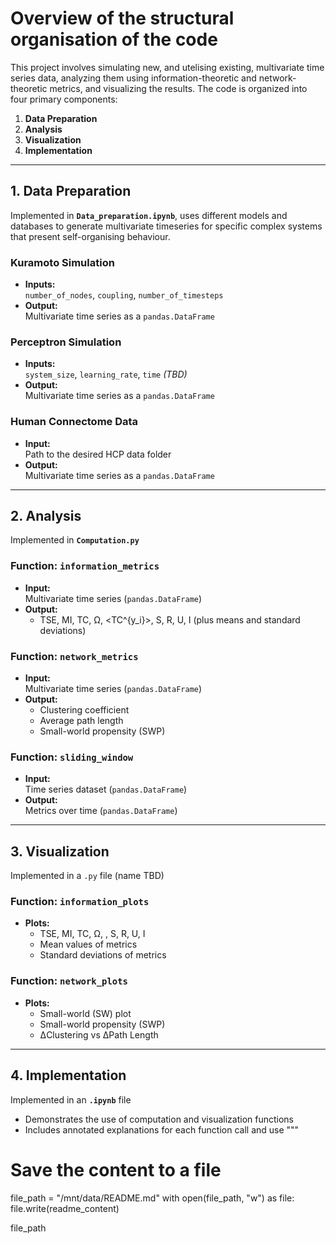 # Overview of the structural organisation of the code
This project involves simulating new, and utelising existing, multivariate time series data, analyzing them using information-theoretic and network-theoretic metrics, and visualizing the results. The code is organized into four primary components:

1. **Data Preparation**
2. **Analysis**
3. **Visualization**
4. **Implementation**

---

## 1. Data Preparation

Implemented in **`Data_preparation.ipynb`**, uses different models and databases to generate multivariate timeseries for specific complex systems that present self-organising behaviour.

### Kuramoto Simulation
- **Inputs:**  
  `number_of_nodes`, `coupling`, `number_of_timesteps`
- **Output:**  
  Multivariate time series as a `pandas.DataFrame`

### Perceptron Simulation
- **Inputs:**  
  `system_size`, `learning_rate`, `time` *(TBD)*
- **Output:**  
  Multivariate time series as a `pandas.DataFrame`

### Human Connectome Data
- **Input:**  
  Path to the desired HCP data folder
- **Output:**  
  Multivariate time series as a `pandas.DataFrame`

---

## 2. Analysis

Implemented in **`Computation.py`**

### Function: `information_metrics`
- **Input:**  
  Multivariate time series (`pandas.DataFrame`)
- **Output:**  
  - TSE, MI, TC, Ω, \<TC^{y_i}\>, S, R, U, I (plus means and standard deviations)

### Function: `network_metrics`
- **Input:**  
  Multivariate time series (`pandas.DataFrame`)
- **Output:**  
  - Clustering coefficient  
  - Average path length  
  - Small-world propensity (SWP)

### Function: `sliding_window`
- **Input:**  
  Time series dataset (`pandas.DataFrame`)
- **Output:**  
  Metrics over time (`pandas.DataFrame`)

---

## 3. Visualization

Implemented in a `.py` file (name TBD)

### Function: `information_plots`
- **Plots:**  
  - TSE, MI, TC, Ω, <TCyi>, S, R, U, I  
  - Mean values of metrics  
  - Standard deviations of metrics

### Function: `network_plots`
- **Plots:**  
  - Small-world (SW) plot  
  - Small-world propensity (SWP)
  - ΔClustering vs ΔPath Length

---

## 4. Implementation

Implemented in an **`.ipynb`** file

- Demonstrates the use of computation and visualization functions
- Includes annotated explanations for each function call and use
"""

# Save the content to a file
file_path = "/mnt/data/README.md"
with open(file_path, "w") as file:
    file.write(readme_content)

file_path
